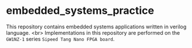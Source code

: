# embedded_systems_practice
This repository contains embedded systems applications written in verilog language.
<br\>
Implementations in this repository are performed on the `GW1NZ-1` series `Sipeed Tang Nano FPGA board`.
